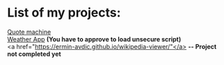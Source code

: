 <h1>List of my projects:</h1>

<a href="https://ermin-avdic.github.io/Quota/">Quote machine</a><br>
<a href ="https://ermin-avdic.github.io/local-weather/">Weather App</a>  <strong>(You have to approve to load unsecure script)</strong><br>
<a href="https://ermin-avdic.github.io/wikipedia-viewer/"</a> <strong>-- Project not completed yet</strong>
